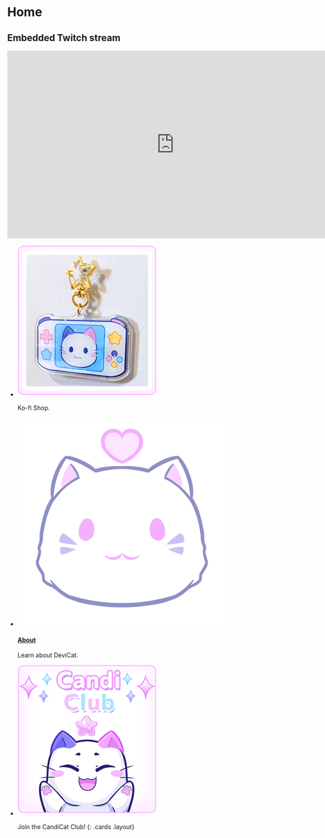 # Home

<section class="jumbotron">
<h2 class="screenreader">Embedded Twitch stream</h2>
<iframe title="Watch DeviCat live!" src="https://player.twitch.tv?channel=devicat&parent=devicatoutlet.com" allowfullscreen="" style="border: 0" allow="autoplay; fullscreen" width="768" height="432"></iframe>
</section>

* [![Ko-fi Shop](img/KofiKeychainsPanel.png)](https://ko-fi.com/devicatoutlet)

  Ko-fi Shop.

* [![About](img/dclogo.png)](about)

  #### [About](about)

  Learn about DeviCat.

* [![](img/CandiClubPanel.png)](https://ko-fi.com/devicatoutlet/tiers)

  Join the CandiCat Club!
{: .cards .layout}
